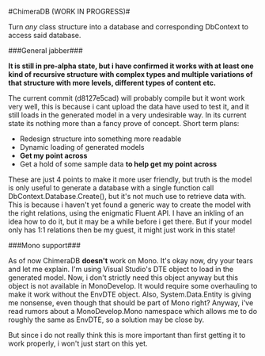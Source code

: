 #ChimeraDB (WORK IN PROGRESS)#


Turn *any* class structure into a database and corresponding DbContext to access said database.

###General jabber###

**It is still in pre-alpha state, but i have confirmed it works with at least one kind of recursive structure with complex types and multiple variations of that structure with more levels, different types of content etc.**


The current commit (d8127e5cad) will probably compile but it wont work very well, this is because i cant upload the data have used to test it, and it still loads in the generated model in a very undesirable way. In its current state its nothing more than a fancy prove of concept. Short term plans:

- Redesign structure into something more readable
- Dynamic loading of generated models
- **Get my point across**
- Get a hold of some sample data **to help get my point across**

These are just 4 points to make it more user friendly, but truth is the model is only useful to generate a database with a single function call DbContext.Database.Create(), but it's not much use to retrieve data with. This is because i haven't yet found a generic way to create the model with the right relations, using the enigmatic Fluent API. I have an inkling of an idea how to do it, but it may be a while before i get there. But if your model only has 1:1 relations then be my guest, it might just work in this state! 

###Mono support###

As of now ChimeraDB **doesn't** work on Mono. It's okay now, dry your tears and let me explain. I'm using Visual Studio's DTE object to load in the generated model. Now, i don't strictly need this object anyway but this object is not available in MonoDevelop. It would require some overhauling to make it work without the EnvDTE object. Also, System.Data.Entity is giving me nonsense, even though that should be part of Mono right? Anyway, i've read rumors about a MonoDevelop.Mono namespace which allows me to do roughly the same as EnvDTE, so a solution may be close by. 

But since i do not really think this is more important than first getting it to work properly, i won't just start on this yet.